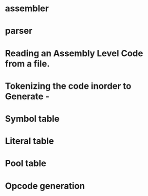 # assembler
# parser
# Reading an Assembly Level Code from a file.
# Tokenizing the code inorder to Generate -
# Symbol table
# Literal table 
# Pool table
# Opcode generation
